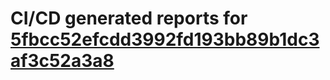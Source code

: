 # CI/CD generated reports for [5fbcc52efcdd3992fd193bb89b1dc3af3c52a3a8](https://github.com/hydephp/develop/commit/5fbcc52efcdd3992fd193bb89b1dc3af3c52a3a8)
